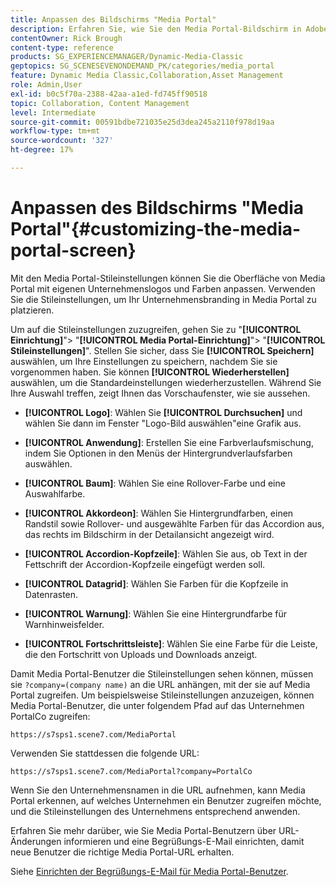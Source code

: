 ```yaml
---
title: Anpassen des Bildschirms "Media Portal"
description: Erfahren Sie, wie Sie den Media Portal-Bildschirm in Adobe Dynamic Media Classic anpassen.
contentOwner: Rick Brough
content-type: reference
products: SG_EXPERIENCEMANAGER/Dynamic-Media-Classic
geptopics: SG_SCENESEVENONDEMAND_PK/categories/media_portal
feature: Dynamic Media Classic,Collaboration,Asset Management
role: Admin,User
exl-id: b0c5f70a-2388-42aa-a1ed-fd745ff90518
topic: Collaboration, Content Management
level: Intermediate
source-git-commit: 00591bdbe721035e25d3dea245a2110f978d19aa
workflow-type: tm+mt
source-wordcount: '327'
ht-degree: 17%

---
```


# Anpassen des Bildschirms &quot;Media Portal&quot;{#customizing-the-media-portal-screen}

Mit den Media Portal-Stileinstellungen können Sie die Oberfläche von Media Portal mit eigenen Unternehmenslogos und Farben anpassen. Verwenden Sie die Stileinstellungen, um Ihr Unternehmensbranding in Media Portal zu platzieren.

Um auf die Stileinstellungen zuzugreifen, gehen Sie zu &quot;**[!UICONTROL Einrichtung]**&quot;> &quot;**[!UICONTROL Media Portal-Einrichtung]**&quot;> &quot;**[!UICONTROL Stileinstellungen]**&quot;. Stellen Sie sicher, dass Sie **[!UICONTROL Speichern]** auswählen, um Ihre Einstellungen zu speichern, nachdem Sie sie vorgenommen haben. Sie können **[!UICONTROL Wiederherstellen]** auswählen, um die Standardeinstellungen wiederherzustellen. Während Sie Ihre Auswahl treffen, zeigt Ihnen das Vorschaufenster, wie sie aussehen.

* **[!UICONTROL Logo]**: Wählen Sie **[!UICONTROL Durchsuchen]** und wählen Sie dann im Fenster &quot;Logo-Bild auswählen&quot;eine Grafik aus.

* **[!UICONTROL Anwendung]**: Erstellen Sie eine Farbverlaufsmischung, indem Sie Optionen in den Menüs der Hintergrundverlaufsfarben auswählen.

* **[!UICONTROL Baum]**: Wählen Sie eine Rollover-Farbe und eine Auswahlfarbe.

* **[!UICONTROL Akkordeon]**: Wählen Sie Hintergrundfarben, einen Randstil sowie Rollover- und ausgewählte Farben für das Accordion aus, das rechts im Bildschirm in der Detailansicht angezeigt wird.

* **[!UICONTROL Accordion-Kopfzeile]**: Wählen Sie aus, ob Text in der Fettschrift der Accordion-Kopfzeile eingefügt werden soll.

* **[!UICONTROL Datagrid]**: Wählen Sie Farben für die Kopfzeile in Datenrasten.

* **[!UICONTROL Warnung]**: Wählen Sie eine Hintergrundfarbe für Warnhinweisfelder.

* **[!UICONTROL Fortschrittsleiste]**: Wählen Sie eine Farbe für die Leiste, die den Fortschritt von Uploads und Downloads anzeigt.

Damit Media Portal-Benutzer die Stileinstellungen sehen können, müssen sie `?company=(company name)` an die URL anhängen, mit der sie auf Media Portal zugreifen. Um beispielsweise Stileinstellungen anzuzeigen, können Media Portal-Benutzer, die unter folgendem Pfad auf das Unternehmen PortalCo zugreifen:

`https://s7sps1.scene7.com/MediaPortal`

Verwenden Sie stattdessen die folgende URL:

`https://s7sps1.scene7.com/MediaPortal?company=PortalCo`

Wenn Sie den Unternehmensnamen in die URL aufnehmen, kann Media Portal erkennen, auf welches Unternehmen ein Benutzer zugreifen möchte, und die Stileinstellungen des Unternehmens entsprechend anwenden.

Erfahren Sie mehr darüber, wie Sie Media Portal-Benutzern über URL-Änderungen informieren und eine Begrüßungs-E-Mail einrichten, damit neue Benutzer die richtige Media Portal-URL erhalten.

Siehe [Einrichten der Begrüßungs-E-Mail für Media Portal-Benutzer](adding-media-portal-users.md#setting_up_the_welcome_e_mail_message_for_media_portal_users).
